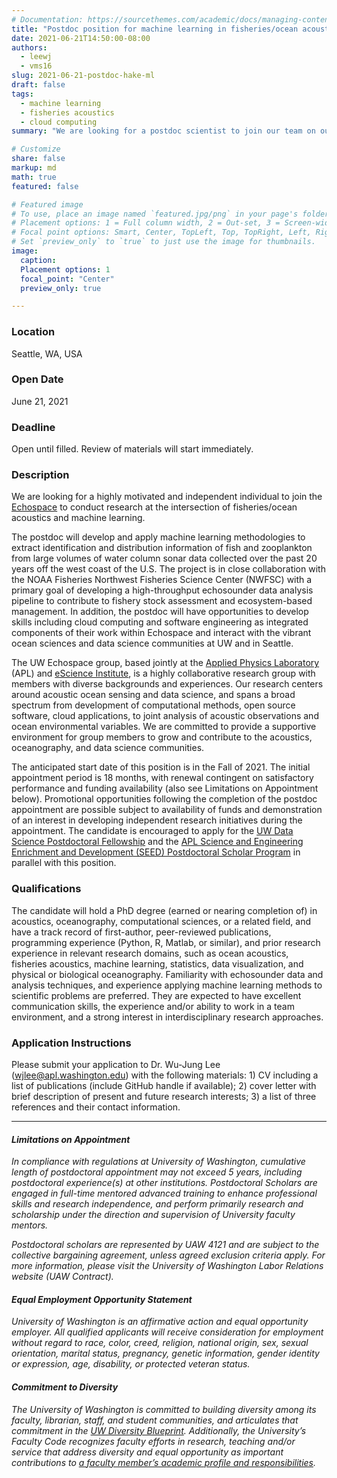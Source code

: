 ```yaml
---
# Documentation: https://sourcethemes.com/academic/docs/managing-content/
title: "Postdoc position for machine learning in fisheries/ocean acoustics"
date: 2021-06-21T14:50:00-08:00
authors: 
  - leewj
  - vms16
slug: 2021-06-21-postdoc-hake-ml
draft: false
tags: 
  - machine learning
  - fisheries acoustics
  - cloud computing
summary: "We are looking for a postdoc scientist to join our team on our recently funded project from NOAA Fisheries!"

# Customize
share: false
markup: md
math: true
featured: false

# Featured image
# To use, place an image named `featured.jpg/png` in your page's folder.
# Placement options: 1 = Full column width, 2 = Out-set, 3 = Screen-width
# Focal point options: Smart, Center, TopLeft, Top, TopRight, Left, Right, BottomLeft, Bottom, BottomRight
# Set `preview_only` to `true` to just use the image for thumbnails.
image:
  caption:
  Placement options: 1
  focal_point: "Center"
  preview_only: true

---
```


### Location
Seattle, WA, USA 

### Open Date
June 21, 2021

### Deadline
Open until filled. Review of materials will start immediately.

### Description
We are looking for a highly motivated and independent individual to join the [Echospace](https://uw-echospace.github.io/) to conduct research at the intersection of fisheries/ocean acoustics and machine learning. 

The postdoc will develop and apply machine learning methodologies to extract identification and distribution information of fish and zooplankton from large volumes of water column sonar data collected over the past 20 years off the west coast of the U.S. The project is in close collaboration with the NOAA Fisheries Northwest Fisheries Science Center (NWFSC) with a primary goal of developing a high-throughput echosounder data analysis pipeline to contribute to fishery stock assessment and ecosystem-based management. In addition, the postdoc will have opportunities to develop skills including cloud computing and software engineering as integrated components of their work within Echospace and interact with the vibrant ocean sciences and data science communities at UW and in Seattle. 

The UW Echospace group, based jointly at the [Applied Physics Laboratory](https://www.apl.washington.edu/) (APL) and [eScience Institute](https://escience.washington.edu/), is a highly collaborative research group with members with diverse backgrounds and experiences. Our research centers around acoustic ocean sensing and data science, and spans a broad spectrum from development of computational methods, open source software, cloud applications, to joint analysis of acoustic observations and ocean environmental variables. We are committed to provide a supportive environment for group members to grow and contribute to the acoustics, oceanography, and data science communities.

The anticipated start date of this position is in the Fall of 2021. The initial appointment period is 18 months, with renewal contingent on satisfactory performance and funding availability (also see Limitations on Appointment below). Promotional opportunities following the completion of the postdoc appointment are possible subject to availability of funds and demonstration of an interest in developing independent research initiatives during the appointment. The candidate is encouraged to apply for the [UW Data Science Postdoctoral Fellowship](https://escience.washington.edu/uw-data-science-postdoctoral-fellow/) and the [APL Science and Engineering Enrichment and Development (SEED) Postdoctoral Scholar Program](https://apply.interfolio.com/86009) in parallel with this position. 

### Qualifications
The candidate will hold a PhD degree (earned or nearing completion of) in acoustics, oceanography, computational sciences, or a related field, and have a track record of first-author, peer-reviewed publications, programming experience (Python, R, Matlab, or similar), and prior research experience in relevant research domains, such as ocean acoustics, fisheries acoustics, machine learning, statistics, data visualization, and physical or biological oceanography. Familiarity with echosounder data and analysis techniques, and experience applying machine learning methods to scientific problems are preferred. They are expected to have excellent communication skills, the experience and/or ability to work in a team environment, and a strong interest in interdisciplinary research approaches.

### Application Instructions
Please submit your application to Dr. Wu-Jung Lee (wjlee@apl.washington.edu) with the following materials: 1) CV including a list of publications (include GitHub handle if available); 2) cover letter with brief description of present and future research interests; 3) a list of three references and their contact information.

-----------------

#### _Limitations on Appointment_
_In compliance with regulations at University of Washington, cumulative length of postdoctoral appointment may not exceed 5 years, including postdoctoral experience(s) at other institutions. Postdoctoral Scholars are engaged in full-time mentored advanced training to enhance professional skills and research independence, and perform primarily research and scholarship under the direction and supervision of University faculty mentors._

_Postdoctoral scholars are represented by UAW 4121 and are subject to the collective bargaining agreement, unless agreed exclusion criteria apply. For more information, please visit the University of Washington Labor Relations website (UAW Contract)._

#### _Equal Employment Opportunity Statement_
_University of Washington is an affirmative action and equal opportunity employer. All qualified applicants will receive consideration for employment without regard to race, color, creed, religion, national origin, sex, sexual orientation, marital status, pregnancy, genetic information, gender identity or expression, age, disability, or protected veteran status._

#### _Commitment to Diversity_
_The University of Washington is committed to building diversity among its faculty, librarian, staff, and student communities, and articulates that commitment in the [UW Diversity Blueprint](http://www.washington.edu/diversity/diversity-blueprint/). Additionally, the University’s Faculty Code recognizes faculty efforts in research, teaching and/or service that address diversity and equal opportunity as important contributions to [a faculty member’s academic profile and responsibilities](https://www.washington.edu/admin/rules/policies/FCG/FCCH24.html#2432)._
